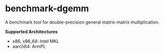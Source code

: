 # benchmark-dgemm

A benchmark tool for double-precision general matrix-matrix multiplication.

**Supported Architectures**
- x86, x86_64: Intel MKL
- aarch64: ArmPL
